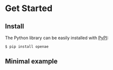 # Get Started

## Install

The Python library can be easily installed with [PyPI](https://pypi.org/project/openae/):

```shell
$ pip install openae
```

## Minimal example

```{literalinclude} ../../bindings/python/examples/features_minimal.py
```
